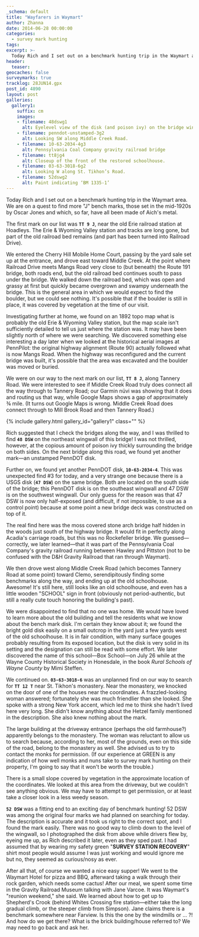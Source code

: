 ```yaml
---
_schema: default
title: "Wayfarers in Waymart"
author: Zhanna
date: 2014-06-28 00:00:00
categories:
  - survey mark hunting
tags:
excerpt: >-
  Today Rich and I set out on a benchmark hunting trip in the Waymart area. We are on a quest to find more "J" bench marks, those set in the mid-1920s by Oscar Jones and which, so far, have all been made of Aich's metal.
header:
  teaser:
geocaches: false
surveymarks: true
tracklog: 28JUN14.gpx
post_id: 4890
layout: post
galleries:
  gallery1:
    suffix: cm
    images:
    - filename: 48dswg1
      alt: Eyelevel view of the disk (and poison ivy) on the bridge wingwall.
    - filename: penndot-unstamped-3g2
      alt: Looking SW along Middle Creek Road.
    - filename: 10-63-2034-4g3
      alt: Pennsylvania Coal Company gravity railroad bridge
    - filename: tt8jg4
      alt: Closeup of the front of the restored schoolhouse.
    - filename: 03-63-3018-6g2
      alt: Looking W along St. Tikhon’s Road.
    - filename: 52dswg2
      alt: Paint indicating ‘BM 1335-1’       
---
```


Today Rich and I set out on a benchmark hunting trip in the Waymart area. We are on a quest to find more "J" bench marks, those set in the mid-1920s by Oscar Jones and which, so far, have all been made of Aich's metal. 

The first mark on our list was **`TT 9 J`**, near the old Erie railroad station at Hoadleys. The Erie & Wyoming Valley station and tracks are long gone, but part of the old railroad bed remains (and part has been turned into Railroad Drive).

We entered the Cherry Hill Mobile Home Court, passing by the yard sale set up at the entrance, and drove east toward Middle Creek. At the point where Railroad Drive meets Mangs Road very close to (but beneath) the Route 191 bridge, both roads end, but the old railroad bed continues south to pass under the bridge. We walked down the railroad bed, which was open and grassy at first but quickly became overgrown and swampy underneath the bridge. This is the general area in which we would expect to find the boulder, but we could see nothing. It's possible that if the boulder is still in place, it was covered by vegetation at the time of our visit.

Investigating further at home, we found on an 1892 topo map what is probably the old Erie & Wyoming Valley station, but the map scale isn't sufficiently detailed to tell us just where the station was. It may have been slightly north of where we were searching. We discovered something else interesting a day later when we looked at the historical aerial images at PennPilot: the original highway alignment (Route 90) actually followed what is now Mangs Road. When the highway was reconfigured and the current bridge was built, it's possible that the area was excavated and the boulder was moved or buried.

We were on our way to the next mark on our list, **`TT 8 J`**, along Tannery Road. We were interested to see if Middle Creek Road truly does connect all the way through to Tannery Road; our Garmin nüvi was showing that it does and routing us that way, while Google Maps shows a gap of approximately ¾ mile. (It turns out Google Maps is wrong. Middle Creek Road does connect through to Mill Brook Road and then Tannery Road.)

{% include gallery.html gallery_id="gallery1" class="" %}

Rich suggested that I check the bridges along the way, and I was thrilled to find **`48 DSW`** on the northeast wingwall of this bridge! I was not thrilled, however, at the copious amount of poison ivy thickly surrounding the bridge on both sides. On the next bridge along this road, we found yet another mark—an unstamped PennDOT disk. 

Further on, we found yet another PennDOT disk, **`10-63-2034-4`**. This was unexpected find #3 for today, and a very strange one because there is a USGS disk (**`47 DSW`**) on the same bridge. Both are located on the south side of the bridge; this PennDOT disk is on the southeast wingwall and 47 DSW is on the southwest wingwall. Our only guess for the reason was that 47 DSW is now only half-exposed (and difficult, if not impossible, to use as a control point) because at some point a new bridge deck was constructed on top of it. 

The real find here was the moss covered stone arch bridge half hidden in the woods just south of the highway bridge. It would fit in perfectly along Acadia's carriage roads, but this was no Rockefeller bridge. We guessed—correctly, we later learned—that it was part of the Pennsylvania Coal Company's gravity railroad running between Hawley and Pittston (not to be confused with the D&H Gravity Railroad that ran through Waymart). 

We then drove west along Middle Creek Road (which becomes Tannery Road at some point) toward Clemo, serendipitously finding some benchmarks along the way, and ending up at the old schoolhouse. Awesome! It's still here, still looks like an old schoolhouse, and even has a little wooden "SCHOOL" sign in front (obviously not period-authentic, but still a really cute touch honoring the building's past).

We were disappointed to find that no one was home. We would have loved to learn more about the old building and tell the residents what we know about the bench mark disk. I'm certain they know about it; we found the bright gold disk easily on a small outcrop in the yard just a few yards west of the old schoolhouse. It is in fair condition, with many surface gouges probably resulting from its exposed location, but the disk is very solid in its setting and the designation can still be read with some effort. We later discovered the name of this school—Box School—on July 26 while at the Wayne County Historical Society in Honesdale, in the book <cite>Rural Schools of Wayne County</cite> by Mimi Steffen.

We continued on. **`03-63-3018-6`** was an unplanned find on our way to search for **`TT 12 T`** near St. Tikhon's monastery. Near the monastery, we knocked on the door of one of the houses near the coordinates. A frazzled-looking woman answered; fortunately she was much friendlier than she looked. She spoke with a strong New York accent, which led me to think she hadn't lived here very long. She didn't know anything about the Hetzel family mentioned in the description. She also knew nothing about the mark.

The large building at the driveway entrance (perhaps the old farmhouse?) apparently belongs to the monastery. The woman was reluctant to allow us to search because, according to her, most of the grounds, even on this side of the road, belong to the monastery as well. She advised us to try to contact the monks for permission. (If our experience at GREEN is any indication of how well monks and nuns take to survey mark hunting on their property, I'm going to say that it won't be worth the trouble.)

There is a small slope covered by vegetation in the approximate location of the coordinates. We looked at this area from the driveway, but we couldn't see anything obvious. We may have to attempt to get permission, or at least take a closer look in a less weedy season.

**`52 DSW`** was a fitting end to an exciting day of benchmark hunting! 52 DSW was among the original four marks we had planned on searching for today. The description is accurate and it took us right to the correct spot, and I found the mark easily. There was no good way to climb down to the level of the wingwall, so I photographed the disk from above while drivers flew by, eyeing me up, as Rich described it later, even as they sped past. I had assumed that by wearing my safety green "**SURVEY STATION RECOVERY**" shirt most people would assume I was just working and would ignore me but no, they seemed as curious/nosy as ever.

After all that, of course we wanted a nice easy supper!  We went to the Waymart Hotel for pizza and BBQ, afterward taking a walk through their rock garden, which needs some cactus! After our meal, we spent some time in the Gravity Railroad Museum talking with Jane Varcoe. It was Waymart's "reunion weekend," she said. We learned about how to get up to Shepherd's Crook (behind Whites Crossing fire station—either take the long gradual climb, or the steeper climb from Simpson). Jane claims there is a benchmark somewhere near Farview. Is this the one by the windmills or ... ?!  And how do we get there? What is the brick building/house referred to? We may need to go back and ask her. 




